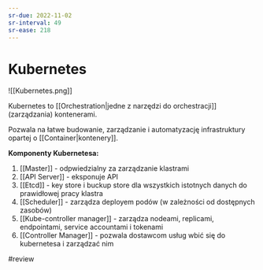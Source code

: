 ```yaml
---
sr-due: 2022-11-02
sr-interval: 49
sr-ease: 218
---
```


# Kubernetes

![[Kubernetes.png]]

Kubernetes to [[Orchestration|jedne z narzędzi do orchestracji]] (zarządzania) kontenerami.

Pozwala na łatwe budowanie, zarządzanie i automatyzację infrastruktury opartej o [[Container|kontenery]].

**Komponenty Kubernetesa:**

1. [[Master]] - odpwiedzialny za zarządzanie klastrami
1. [[API Server]] - eksponuje API 
2. [[Etcd]] - key store i buckup store dla wszystkich istotnych danych do prawidłowej pracy klastra
3. [[Scheduler]] - zarządza deployem podów (w zależności od dostępnych zasobów)
4. [[Kube-controller manager]] - zarządza nodeami, replicami, endpointami, service accountami i tokenami
5. [[Controller Manager]] - pozwala dostawcom usług wbić się do kubernetesa i zarządzać nim 


#review